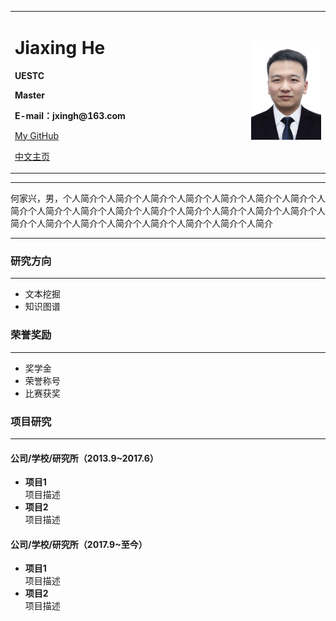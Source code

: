<div>
<table border="0">
  <tr>
    <td width="75%">
      <h1>Jiaxing He</h1>
      <p><b>UESTC</b></p>
      <p><b>Master</b></p>
      <p><b>E-mail：jxingh@163.com</b></p>
      <p><a href="https://github.com/jxingh">My GitHub</a></p>
      <p><a href="index.html">中文主页</a></p>
    </td>
    <td width="25%">
      <img src="/jxingh.jpg" width="100%">
    </td>
  </tr>
</table>
</div>

---

何家兴，男，个人简介个人简介个人简介个人简介个人简介个人简介个人简介个人简介个人简介个人简介个人简介个人简介个人简介个人简介个人简介个人简介个人简介个人简介个人简介个人简介个人简介个人简介个人简介个人简介

---

### 研究方向
---

- 文本挖掘
- 知识图谱

### 荣誉奖励
---

- 奖学金
- 荣誉称号
- 比赛获奖

### 项目研究
---

#### 公司/学校/研究所（2013.9~2017.6）
- **项目1**  
项目描述
- **项目2**  
项目描述

#### 公司/学校/研究所（2017.9~至今）
- **项目1**  
项目描述
- **项目2**  
项目描述
